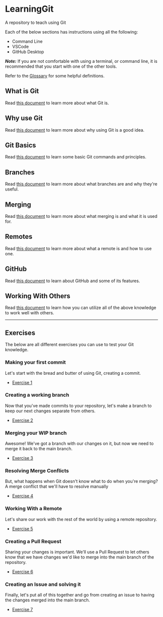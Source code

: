 # LearningGit

A repository to teach using Git

Each of the below sections has instructions using all the following:

- Command Line
- VSCode
- GitHub Desktop

***Note:*** If you are not comfortable with using a terminal, or command line,
it is recommended that you start with one of the other tools.

Refer to the [Glossary](Glossary.md) for some helpful definitions.

## What is Git

Read [this document](1-WhatIsGit.md) to learn more about what Git is.

## Why use Git

Read [this document](2-WhyUseGit.md) to learn more about why using Git is a good idea.

## Git Basics

Read [this document](3-GitBasics.md) to learn some basic Git commands and principles.

## Branches

Read [this document](4-Branches.md) to learn more about what branches are and why they're useful.

## Merging

Read [this document](5-Merging.md) to learn more about what merging is and what it is used for.

## Remotes

Read [this document](6-Remotes.md) to learn more about what a remote is and how to use one.

## GitHub

Read [this document](7-GitHub.md) to learn about GitHub and some of its features.

## Working With Others

Read [this document](8-WorkingWithOthers.md) to learn how you can utilize all of the above knowledge to work well with others.

-----------

## Exercises

The below are all different exercises you can use to test your Git knowledge.

### Making your first commit

Let's start with the bread and butter of using Git, creating a commit.

- [Exercise 1](Exercises/E1-FirstCommit.md)

### Creating a working branch

Now that you've made commits to your repository, let's make a branch to keep our
next changes separate from others.

- [Exercise 2](Exercises/E2-CreatingABranch.md)

### Merging your WIP branch

Awesome! We've got a branch with our changes on it, but now we need to merge it
back to the main branch.

- [Exercise 3](Exercises/E3-Merging.md)

### Resolving Merge Conflicts

But, what happens when Git doesn't know what to do when you're merging? A merge
conflict that we'll have to resolve manually

- [Exercise 4](Exercises/E4-MergeConflicts.md)

### Working With a Remote

Let's share our work with the rest of the world by using a remote repository.

- [Exercise 5](Exercises/E5-WorkingWithRemotes.md)

### Creating a Pull Request

Sharing your changes is important. We'll use a Pull Request to let others know that
we have changes we'd like to merge into the main branch of the repository.

- [Exercise 6](Exercises/E6-PullRequests.md)

### Creating an Issue and solving it

Finally, let's put all of this together and go from creating an issue to having
the changes merged into the main branch.

- [Exercise 7](Exercises/E7-ResolvingAnIssue.md)
